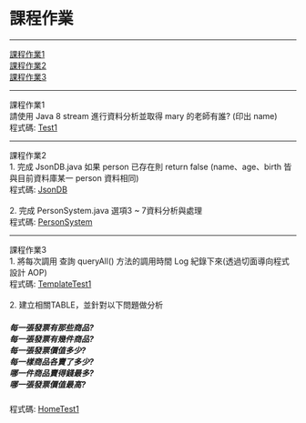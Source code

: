 <h1>課程作業</h1>
<hr>
<a href="#coursework1">課程作業1</a><br>
<a href="#coursework2">課程作業2</a><br>
<a href="#coursework3">課程作業3</a>

<hr>
<a id="coursework1">課程作業1</a><br>
  請使用 Java 8 stream 進行資料分析並取得 mary 的老師有誰? (印出 name)<br>
  程式碼: <a href="src/test/java/com/study/SpringCoreCoursework/coursework1/Test1.java">Test1</a>
  
<hr>
<a id="coursework2">課程作業2</a><br>
  1. 完成 JsonDB.java 如果 person 已存在則 return false (name、age、birth 皆與目前資料庫某一 person 資料相同)<br>
  程式碼: <a href="src/main/java/com/study/SpringCoreCoursework/coursework2/JsonDB.java">JsonDB</a><br><br>
  2. 完成 PersonSystem.java 選項3 ~ 7資料分析與處理<br>
  程式碼: <a href="src/main/java/com/study/SpringCoreCoursework/coursework2/PersonSystem.java">PersonSystem</a><br>
 
<hr>
<a id="coursework3">課程作業3</a><br>
  1. 將每次調用 查詢 queryAll() 方法的調用時間 Log 紀錄下來(透過切面導向程式設計 AOP)<br>
  程式碼: <a href="src/test/java/com/study/SpringCoreCoursework/coursework3/TemplateTest1.java">TemplateTest1</a><br><br>
  2. 建立相關TABLE，並針對以下問題做分析
  <h5>
每一張發票有那些商品?<br>
每一張發票有幾件商品?<br>
每一張發票價值多少?<br>
每一樣商品各賣了多少?<br>
哪一件商品賣得錢最多?<br>
哪一張發票價值最高?<br></h5>
  程式碼: <a href="src/test/java/com/study/SpringCoreCoursework/coursework3/HomeTest1.java">HomeTest1</a><br>
 
